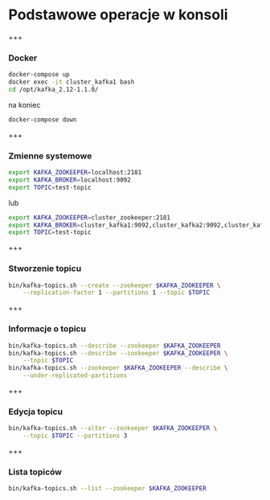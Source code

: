 
# Podstawowe operacje w konsoli


+++
### Docker
~~~bash
docker-compose up
docker exec -it cluster_kafka1 bash
cd /opt/kafka_2.12-1.1.0/
~~~
na koniec
~~~bash
docker-compose down
~~~


+++
### Zmienne systemowe
~~~bash
export KAFKA_ZOOKEEPER=localhost:2181
export KAFKA_BROKER=localhost:9092
export TOPIC=test-topic
~~~
lub
~~~bash
export KAFKA_ZOOKEEPER=cluster_zookeeper:2181
export KAFKA_BROKER=cluster_kafka1:9092,cluster_kafka2:9092,cluster_kafka3:9092
export TOPIC=test-topic
~~~


+++
### Stworzenie topicu
~~~bash
bin/kafka-topics.sh --create --zookeeper $KAFKA_ZOOKEEPER \
    --replication-factor 1 --partitions 1 --topic $TOPIC
~~~


+++
### Informacje o topicu
~~~bash
bin/kafka-topics.sh --describe --zookeeper $KAFKA_ZOOKEEPER
bin/kafka-topics.sh --describe --zookeeper $KAFKA_ZOOKEEPER \
    --topic $TOPIC
bin/kafka-topics.sh --zookeeper $KAFKA_ZOOKEEPER --describe \
    --under-replicated-partitions
~~~


+++
### Edycja topicu
~~~bash
bin/kafka-topics.sh --alter --zookeeper $KAFKA_ZOOKEEPER \
    --topic $TOPIC --partitions 3
~~~


+++
### Lista topiców
~~~bash
bin/kafka-topics.sh --list --zookeeper $KAFKA_ZOOKEEPER
~~~